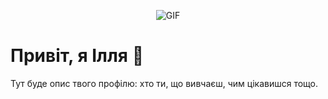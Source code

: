 <p align="center">
  <img src="https://i.gifer.com/Mf08.gif" alt="GIF" />
</p>

# Привіт, я Ілля 👋

Тут буде опис твого профілю: хто ти, що вивчаєш, чим цікавишся тощо.
